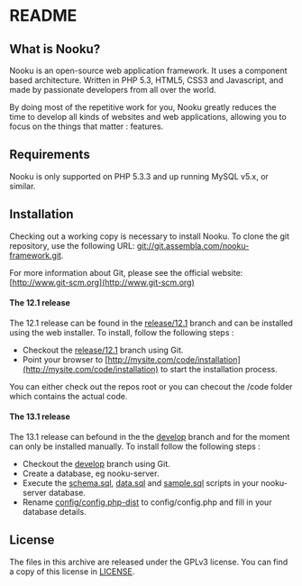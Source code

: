 README
======

What is Nooku?
--------------

Nooku is an open-source web application framework. It uses a component based architecture. Written in PHP 5.3, HTML5, CSS3 and Javascript, and made by passionate developers from all over the world. 

By doing most of the repetitive work for you, Nooku greatly reduces the time to develop all kinds of websites and web applications, allowing you to focus on the things that matter : features.


Requirements
------------

Nooku is only supported on PHP 5.3.3 and up running MySQL v5.x, or similar. 

Installation
------------

Checking out a working copy is necessary to install Nooku. To clone the git repository, use the following URL: [git://git.assembla.com/nooku-framework.git](git://git.assembla.com/nooku-framework.git).

For more information about Git, please see the official website: [http://www.git-scm.org](http://www.git-scm.org)

#### The 12.1 release

The 12.1 release can be found in the [release/12.1](https://nooku.assembla.com/code/nooku-framework/git/nodes/release/12.1) branch and can be installed using the web installer. To install, follow the following steps :

* Checkout the [release/12.1](https://nooku.assembla.com/code/nooku-framework/git/nodes/release/12.1) branch using Git.
* Point your browser to [http://mysite.com/code/installation](http://mysite.com/code/installation) to start the installation process.

You can either check out the repos root or you can checout the /code folder which contains the actual code.

#### The 13.1 release

The 13.1 release can befound in the the [develop](https://nooku.assembla.com/code/nooku-framework/git/nodes/develop) branch and for the moment can only be installed manually. To install follow the following steps :

* Checkout the [develop](https://nooku.assembla.com/code/nooku-framework/git/nodes/develop) branch using Git.
* Create a database, eg nooku-server.
* Execute the [schema.sql](develop/code/install/sql/schema.sql), [data.sql](develop/code/install/sql/data.sqll) and [sample.sql](develop/code/install/sql/sample.sql) scripts in your nooku-server database.
* Rename [config/config.php-dist](code/config/config.php-dist) to config/config.php and fill in your database details.

License
-------

The files in this archive are released under the GPLv3 license. You can find a copy of this license in [LICENSE](develop/LICENSE.md).


